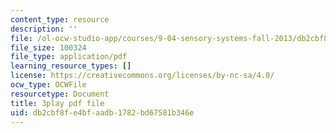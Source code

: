 ```yaml
---
content_type: resource
description: ''
file: /ol-ocw-studio-app/courses/9-04-sensory-systems-fall-2013/db2cbf8fe4bfaadb1782bd67581b346e_ezBuTFbF5Gs.pdf
file_size: 100324
file_type: application/pdf
learning_resource_types: []
license: https://creativecommons.org/licenses/by-nc-sa/4.0/
ocw_type: OCWFile
resourcetype: Document
title: 3play pdf file
uid: db2cbf8f-e4bf-aadb-1782-bd67581b346e
---
```

